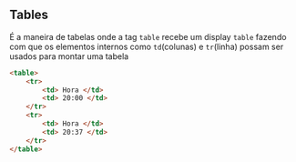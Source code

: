 ## Tables

É a maneira de tabelas onde a tag `table` recebe um display `table` fazendo com que os elementos internos como `td`(colunas) e `tr`(linha) possam ser usados para montar uma tabela

```html
<table>
    <tr>
        <td> Hora </td>
        <td> 20:00 </td>
    </tr>
    <tr>
        <td> Hora </td>
        <td> 20:37 </td>
    </tr>
</table>